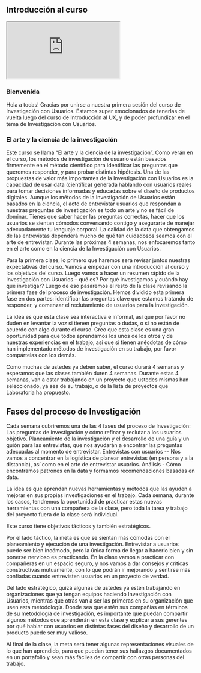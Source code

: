 ## Introducción al curso
<!--- Prueba de CSS para hacer resize --->
<!--- //Prueba de CSS para hacer resize --->
<iframe src="https://docs.google.com/presentation/d/e/2PACX-1vSqqEgaZsWq0u_GrbhFGH02NAG8uPWgCtriA9D5GB478LWLydJIBFWhbJprNQOfT9zbxUEqhz7l-x6K/embed?start=false&loop=false&delayms=60000" allowfullscreen="true" mozallowfullscreen="true" webkitallowfullscreen="true"></iframe>
 
### Bienvenida

Hola a todas! Gracias por unirse a nuestra primera sesión del curso de Investigación con Usuarios. Estamos super emocionados de tenerlas de vuelta luego del curso de Introducción al UX, y de poder profundizar en el tema de Investigación con Usuarios.
  
### El arte y la ciencia de la investigación

Este curso se llama “El arte y la ciencia de la investigación”. Como verán en el curso, los métodos de investigación de usuario están basados firmemente en el método científico para identificar las preguntas que queremos responder, y para probar distintas hipótesis. Una de las propuestas de valor más importantes de la Investigación con Usuarios es la capacidad de usar data (científica) generada hablando con usuarios reales para tomar decisiones informadas y educadas sobre el diseño de productos digitales. Aunque los métodos de la Investigación de Usuarios están basados en la ciencia, el acto de entrevistar usuarios que respondan a nuestras preguntas de investigación es todo un arte y no es fácil de dominar. Tienes que saber hacer las preguntas correctas, hacer que los usuarios se sientan cómodos conversando contigo y asegurarte de manejar adecuadamente tu lenguaje corporal. La calidad de la data que obtengamos de las entrevistas dependerá mucho de qué tan cuidadosos seamos con el arte de entrevistar. Durante las próximas 4 semanas, nos enfocaremos tanto en el arte como en la ciencia de la Investigación con Usuarios.
 
Para la primera clase, lo primero que haremos será revisar juntos nuestras expectativas del curso. Vamos a empezar con una introducción al curso y los objetivos del curso. Luego vamos a hacer un resumen rápido de la Investigación con Usuarios – qué es? Por qué investigamos y cuándo hay que investigar? Luego de eso pasaremos el resto de la clase revisando la primera fase del proceso de investigación. Hemos dividido esta primera fase en dos partes: identificar las preguntas clave que estamos tratando de responder, y comenzar el reclutamiento de usuarios para la investigación.
 
La idea es que esta clase sea interactiva e informal, así que por favor no duden en levantar la voz si tienen preguntas o dudas, o si no están de acuerdo con algo durante el curso. Creo que esta clase es una gran oportunidad para que todos aprendamos los unos de los otros y de nuestras experiencias en el trabajo, así que si tienen anécdotas de cómo han implementado métodos de investigación  en su trabajo, por favor compártelas con los demás.
 
Como muchas de ustedes ya deben saber, el curso durará 4 semanas y esperamos que las clases también duren 4 semanas. Durante estas 4 semanas, van a estar trabajando en un proyecto que ustedes mismas han seleccionado, ya sea de su trabajo, o de la lista de proyectos que Laboratoria ha propuesto.
 
## Fases del proceso de Investigación

Cada semana cubriremos una de las 4 fases del proceso de Investigación:
    Las preguntas de investigación y cómo refinar y reclutar a los usuarios objetivo.
    Planeamiento de la investigación y el desarrollo de una guía y un guión para las entrevistas, que nos ayudarán a encontrar las preguntas adecuadas al momento de entrevistar.
    Entrevistas con usuarios -- Nos vamos a concentrar en la logística de planear entrevistas (en persona y a la distancia), así como en el arte de entrevistar usuarios.
    Análisis - Cómo encontramos patrones en la data y formamos recomendaciones basadas en data.
 
La idea es que aprendan nuevas herramientas y métodos que las ayuden a mejorar en sus propias investigaciones en el trabajo. Cada semana, durante los casos, tendremos la oportunidad de practicar estas nuevas herramientas con una compañera de la clase, pero toda la tarea y trabajo del proyecto fuera de la clase será individual.
 
Este curso tiene objetivos tácticos y también estratégicos.
 
Por el lado táctico, la meta es que se sientan más cómodas con el planeamiento y ejecución de una investigación. Entrevistar a usuarios puede ser bien incómodo, pero la única forma de llegar a hacerlo bien y sin ponerse nervioso es practicando. En la clase vamos a practicar con compañeras en un espacio seguro, y nos vamos a dar consejos y críticas constructivas mutuamente, con lo que podrán ir mejorando y sentirse más confiadas cuando entrevisten usuarios en un proyecto de verdad.
 
Del lado estratégico, quizá algunas de ustedes  ya estén trabajando en organizaciones que ya tengan equipos haciendo Investigación con Usuarios, mientras que otras van a ser las primeras en su organización que usen esta metodología. Donde sea que estén sus compañías en términos de su metodología de investigación, es importante que puedan compartir algunos métodos que aprenderán en esta clase y explicar a sus gerentes por qué hablar con usuarios en distintas fases del diseño y desarrollo de un producto puede ser muy valioso.
 
Al final de la clase, la meta será tener algunas representaciones visuales de lo que han aprendido, para que puedan tener sus hallazgos documentados en un portafolio y sean más fáciles de compartir con otras personas del trabajo.
